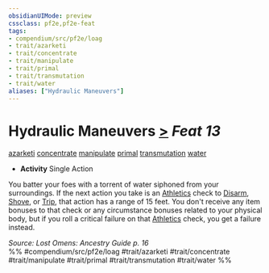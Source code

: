 ```yaml
---
obsidianUIMode: preview
cssclass: pf2e,pf2e-feat
tags:
- compendium/src/pf2e/loag
- trait/azarketi
- trait/concentrate
- trait/manipulate
- trait/primal
- trait/transmutation
- trait/water
aliases: ["Hydraulic Maneuvers"]
---
```

# Hydraulic Maneuvers  [>](../../rules/core-rulebook/chapter-9-playing-the-game.md#Actions "Single Action") *Feat 13*  
[azarketi](../../rules/traits/azarketi-loag.md)  [concentrate](../../rules/traits/concentrate.md)  [manipulate](../../rules/traits/manipulate.md)  [primal](../../rules/traits/primal.md)  [transmutation](../../rules/traits/transmutation.md)  [water](../../rules/traits/water.md)  

- **Activity** Single Action

You batter your foes with a torrent of water siphoned from your surroundings. If the next action you take is an [Athletics](../skills.md#Athletics) check to [Disarm](../../rules/actions/disarm.md), [Shove](../../rules/actions/shove.md), or [Trip](../../rules/actions/trip.md), that action has a range of 15 feet. You don't receive any item bonuses to that check or any circumstance bonuses related to your physical body, but if you roll a critical failure on that [Athletics](../skills.md#Athletics) check, you get a failure instead.

*Source: Lost Omens: Ancestry Guide p. 16*  
%% #compendium/src/pf2e/loag #trait/azarketi #trait/concentrate #trait/manipulate #trait/primal #trait/transmutation #trait/water %%